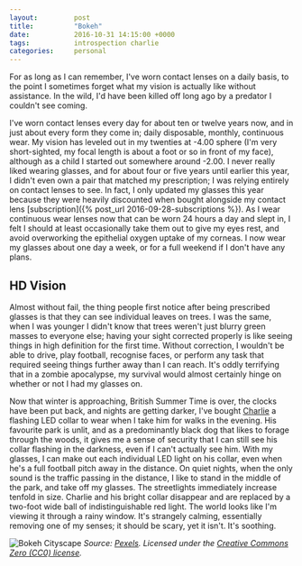 ```yaml
---
layout:         post
title:          "Bokeh"
date:           2016-10-31 14:15:00 +0000
tags:           introspection charlie
categories:     personal
---
```


For as long as I can remember, I've worn contact lenses on a daily basis, to the point I sometimes forget what my vision is actually like without assistance. In the wild, I'd have been killed off long ago by a predator I couldn't see coming.

<!-- Read More -->

I've worn contact lenses every day for about ten or twelve years now, and in just about every form they come in; daily disposable, monthly, continuous wear. My vision has leveled out in my twenties at -4.00 sphere (I'm very short-sighted, my focal length is about a foot or so in front of my face), although as a child I started out somewhere around -2.00. I never really liked wearing glasses, and for about four or five years until earlier this year, I didn't even own a pair that matched my prescription; I was relying entirely on contact lenses to see. In fact, I only updated my glasses this year because they were heavily discounted when bought alongside my contact lens [subscription]({% post_url 2016-09-28-subscriptions %}). As I wear continuous wear lenses now that can be worn 24 hours a day and slept in, I felt I should at least occasionally take them out to give my eyes rest, and avoid overworking the epithelial oxygen uptake of my corneas. I now wear my glasses about one day a week, or for a full weekend if I don't have any plans. 

## HD Vision

Almost without fail, the thing people first notice after being prescribed glasses is that they can see individual leaves on trees. I was the same, when I was younger I didn't know that trees weren't just blurry green masses to everyone else; having your sight corrected properly is like seeing things in high definition for the first time. Without correction, I wouldn't be able to drive, play football, recognise faces, or perform any task that required seeing things further away than I can reach. It's oddly terrifying that in a zombie apocalypse, my survival would almost certainly hinge on whether or not I had my glasses on.

Now that winter is approaching, British Summer Time is over, the clocks have been put back, and nights are getting darker, I've bought [Charlie][charlie-blog-filter] a flashing LED collar to wear when I take him for walks in the evening. His favourite park is unlit, and as a predominantly black dog that likes to forage through the woods, it gives me a sense of security that I can still see his collar flashing in the darkness, even if I can't actually see him. With my glasses, I can make out each individual LED light on his collar, even when he's a full football pitch away in the distance. On quiet nights, when the only sound is the traffic passing in the distance, I like to stand in the middle of the park, and take off my glasses. The streetlights immediately increase tenfold in size. Charlie and his bright collar disappear and are replaced by a two-foot wide ball of indistinguishable red light. The world looks like I'm viewing it through a rainy window. It's strangely calming, essentially removing one of my senses; it should be scary, yet it isn't. It's soothing.

![Bokeh Cityscape]({{site.baseurl}}/assets/img/bokeh-skyline.jpg)
*Source: [Pexels][pexels-photo-link]. Licensed under the [Creative Commons Zero (CC0) license][creative-commons-zero-licence].*

[charlie-blog-filter]: http://blog.camerondoyle.co.uk/#charlie
[pexels-photo-link]: https://www.pexels.com/photo/lights-out-of-focus-bokeh-night-37016/
[creative-commons-zero-licence]: https://creativecommons.org/publicdomain/zero/1.0/